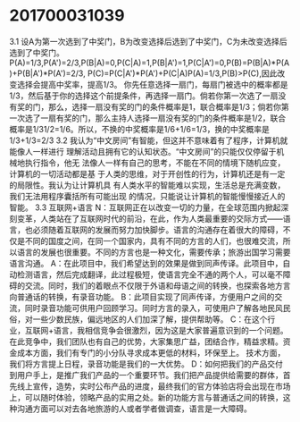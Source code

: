 # 201700031039
3.1 
    设A为第一次选到了中奖门，B为改变选择后选到了中奖门，C为未改变选择后选到了中奖门。 
P(A)=1/3,P(A')=2/3,P(B|A)=0,P(C|A)=1,P(B|A')=1,P(C|A')=0,P(B)=P(B|A)*P(A)+P(B|A')*P(A')=2/3, P(C)=P(C|A')*P(A')+P(C|A)P(A)=1/3,P(B)>P(C),因此改变选择会提高中奖率，提高1/3。
你先任意选择一扇门，每扇门被选中的概率都是1/3，然后基于你的选择这个前提条件，再选择一扇门。倘若你第一次选了一扇没有奖的门，那么，选择一扇没有奖的门的条件概率是1，联合概率是1/3；倘若你第一次选了一扇有奖的门，那么主持人选择一扇没有奖的门的条件概率是1/2，联合概率是1/31/2=1/6。所以，不换的中奖概率是1/6+1/6=1/3，换的中奖概率是1/3+1/3=2/3 
3.2
    我认为“中文房间”有智能，但这并不意味着有了程序，计算机就能像人一样进行
理解活动且拥有它的认知状态。“中文房间”的只能仅仅停留于机械地执行指令，他无
法像人一样有自己的思考，不能在不同的情境下随机应变，计算机的一切活动都是基
于人类的思维，对于开创性的行为，计算机还是有一定的局限性。我认为让计算机具
有人类水平的智能难以实现，生活总是充满变数，我们无法用程序囊括所有可能出现
的情况，只能说让计算机的智能慢慢接近人的智能。
3.3
互联网+语言 
N：互联网正在以改变一切的力量，在全球范围内掀起深刻变革，人类站在了互联网时代的前沿，在此，作为人类最重要的交际方式——语言，也必须随着互联网的发展而努力加快脚步。语言的沟通存在着很大的障碍，不仅是不同的国度之间，在同一个国家内，具有不同的方言的人们，也很难交流，所以语言的发展也很重要。不同的方言也是一种文化，需要传承；旅游出国学习需要语言沟通。
A：在此项目中，我们希望达到的效果是做到同声传译。此项目中，自动检测语言，然后完成翻译，此过程极短，使语言完全不通的两个人，可以毫不障碍的交流。同时，我们的着眼点不仅限于外语和母语之间的转换，也探索各地方言向普通话的转换，有录音功能。 B：此项目实现了同声传译，方便用户之间的交流，同时录音功能可供用户回顾学习。同时方言的录入，可使用户了解各地民风民俗，对一些少数民族，偏远地区的人们加深了解，提供帮助等。 
C：在这个行业，互联网+语言，我相信竞争会很激烈，因为这是大家普遍意识到的一个问题。在此竞争中，我们团队也有自己的优势，大家集思广益，团结合作，精益求精。资金成本方面，我们有专门的小分队寻求成本更低的材料，环保至上。 技术方面，我们将方言提上日程，录音功能是我们的一大优势。 
D：如何把我们的产品交付到用户手上，是推广我们产品的一个重要环节。我们把产品提供给需要的群体，首先线上宣传，造势，实时公布产品的进度，最终我们的官方体验店将会出现在市场上，可以随时体验，领略产品的实用之处。新的功能方言与普通话之间的转换，这种沟通方面可以对去各地旅游的人或者学者做调查，语言是一大障碍。